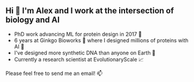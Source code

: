 ## Hi 👋 I'm Alex and I work at the intersection of biology and AI 

- PhD work advancing ML for protein design in 2017 📖
- 6 years at Ginkgo Bioworks 🌱 where I designed millions of proteins with AI 🤖
- I've designed more synthetic DNA than anyone on Earth 🧬 
- Currently a research scientist at EvolutionaryScale 📈

Please feel free to send me an email! 📫
